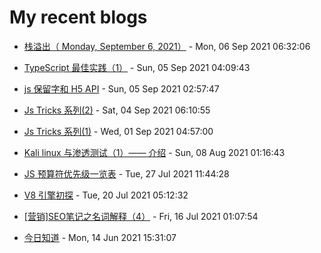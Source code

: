 # My recent blogs 
- [栈溢出（ Monday, September 6, 2021）](https://www.jonsam.site/2021/09/06/stack-overflow-1/) - Mon, 06 Sep 2021 06:32:06 

- [TypeScript 最佳实践（1）](https://www.jonsam.site/2021/09/05/typescript-tricks-1/) - Sun, 05 Sep 2021 04:09:43 

- [js 保留字和 H5 API](https://www.jonsam.site/2021/09/05/js-reserved-words-and-h5-api/) - Sun, 05 Sep 2021 02:57:47 

- [Js Tricks 系列(2)](https://www.jonsam.site/2021/09/04/js-tricks-%e7%b3%bb%e5%88%972/) - Sat, 04 Sep 2021 06:10:55 

- [Js Tricks 系列(1)](https://www.jonsam.site/2021/09/01/js-tricks1/) - Wed, 01 Sep 2021 04:57:00 

- [Kali linux 与渗透测试（1）—— 介绍](https://www.jonsam.site/2021/08/08/kali-linux-%e4%b8%8e%e6%b8%97%e9%80%8f%e6%b5%8b%e8%af%95%ef%bc%881%ef%bc%89-%e4%bb%8b%e7%bb%8d/) - Sun, 08 Aug 2021 01:16:43 

- [JS 预算符优先级一览表](https://www.jonsam.site/2021/07/27/js_operator_precedence/) - Tue, 27 Jul 2021 11:44:28 

- [V8 引擎初探](https://www.jonsam.site/2021/07/20/v8_engine/) - Tue, 20 Jul 2021 05:12:32 

- [[营销]SEO笔记之名词解释（4）](https://www.jonsam.site/2021/07/16/%e8%90%a5%e9%94%80seo%e7%ac%94%e8%ae%b0%e4%b9%8b%e5%90%8d%e8%af%8d%e8%a7%a3%e9%87%8a%ef%bc%884%ef%bc%89/) - Fri, 16 Jul 2021 01:07:54 

- [今日知道](https://www.jonsam.site/2021/06/14/%e4%bb%8a%e6%97%a5%e7%9f%a5%e9%81%93-2/) - Mon, 14 Jun 2021 15:31:07 
